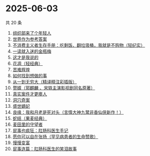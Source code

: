 # 2025-06-03

共 20 条

<!-- BEGIN WEREAD -->
<!-- 最后更新时间 2025-06-03 00:34:40 +0800 -->
1. [组织部来了个年轻人](https://weread.qq.com/web/bookDetail/00432890813ab82d5g0124b1)
1. [世界作为参考答案](https://weread.qq.com/web/bookDetail/4d232400813ab9fb2g010557)
1. [不消费主义者生存手册：吃剩饭、翻垃圾桶，我就是不购物（轻纪实）](https://weread.qq.com/web/bookDetail/5cd323e0813ab9d10g0143af)
1. [一读就入迷的金瓶梅](https://weread.qq.com/web/bookDetail/e6332270813ab9f7fg015328)
1. [这才是我说的](https://weread.qq.com/web/bookDetail/13e32510813ab702dg013553)
1. [花凋（轻经典）](https://weread.qq.com/web/bookDetail/3b932cf0813ab9f6cg012c8c)
1. [苦难辉煌](https://weread.qq.com/web/bookDetail/c5f32ac0813ab9f98g019666)
1. [如何找到想做的事](https://weread.qq.com/web/bookDetail/71a32fb0813ab8de8g019cc9)
1. [从一到无穷大（精译精注彩插版）](https://weread.qq.com/web/bookDetail/ccd32570813ab9f1ag018737)
1. [赘婿（郭麒麟 、宋轶主演影视剧同名原著）](https://weread.qq.com/web/bookDetail/15032af05753441501f9930)
1. [真实案件才更瘆人](https://weread.qq.com/web/bookDetail/ab232020813ab9f2fg01569c)
1. [洞穴奇案](https://weread.qq.com/web/bookDetail/70132e70813ab9f22g016f9c)
1. [盛世嫡妃](https://weread.qq.com/web/bookDetail/f0b326b0537d6df0bda1689)
1. [良缘：我和月老是死对头（言情大神九鹭非香仙侠新作！）](https://weread.qq.com/web/bookDetail/bc532b50813ab9f27g014dd8)
1. [蛇结（果麦经典）](https://weread.qq.com/web/bookDetail/9eb327e0813ab9e2bg015edf)
1. [麦田里的守望者](https://weread.qq.com/web/bookDetail/477329b071bc13ba477bc4f)
1. [屁事也疯狂：肛肠科医生手记](https://weread.qq.com/web/bookDetail/cf232020813ab9051g017394)
1. [愿你可以自在张扬（罕见病患者的生命赞歌）](https://weread.qq.com/web/bookDetail/866324f0813ab9b70g013cde)
1. [慢慢变富](https://weread.qq.com/web/bookDetail/861320907186fbcb861428a)
1. [屁事连篇：肛肠科医生的笑泪故事](https://weread.qq.com/web/bookDetail/b5832020813ab9ef6g013388)
<!-- END WEREAD -->